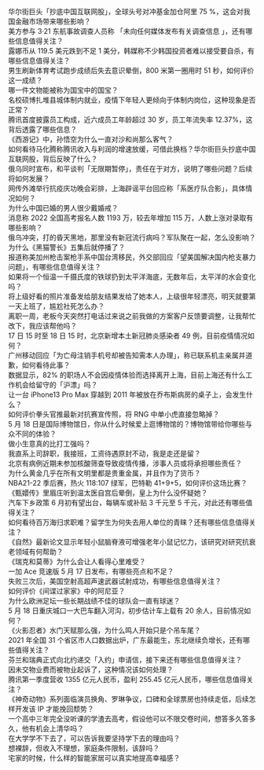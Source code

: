 华尔街巨头「抄底中国互联网股」，全球头号对冲基金加仓阿里 75 %，这会对我国金融市场带来哪些影响？  
美方参与 3·21 东航事故调查人员称 「未向任何媒体发布有关调查信息 」，还有哪些信息值得关注？  
露娜币从 119.5 美元跌到不足 1 美分，韩媒称不少韩国投资者难以接受要自杀，有哪些信息值得关注？  
男生刷新体育考试跑步成绩后失去意识晕倒，800 米第一圈用时 51 秒，如何评价这一成绩？  
哪一件文物能被称为国宝中的国宝？  
名校硕博扎堆县城体制内就业，疫情下年轻人更倾向于体制内岗位，这种现象是否正常？  
腾讯首度披露员工构成，近六成员工年龄超过 30 岁，员工年流失率 12.37%，这背后透露了哪些信息？  
《西游记》中，孙悟空为什么一直对沙和尚那么客气？  
如何看待马化腾称腾讯收入与利润的增速放缓，可借此换档？华尔街巨头抄底中国互联网股，背后反映了什么？  
俄乌同时宣布，和平谈判「无限期暂停」，责任在于对方，说明了哪些问题？后续将如何发展？  
网传外滩举行抗疫庆功晚会彩排，上海辟谣平台回应称「系医疗队合影」，具体情况如何？  
为什么中国已婚的男人很少戴婚戒？  
消息称 2022 全国高考报名人数 1193 万，较去年增加 115 万，人数上涨对录取有哪些影响？  
俄乌冲突，打的昏天黑地，那里没有新冠流行病吗？军队聚在一起，怎么没影响？  
为什么《黑猫警长》五集后就停播了？  
报道称美加州枪击案枪手系中国台湾移民，外交部回应「望美国解决国内枪支暴力问题」，有哪些信息值得关注？  
如果将一个恒温一千摄氏度的铁球扔到太平洋海底，无数年后，太平洋的水会变化吗？  
将上级好看的照片准备发给朋友结果发给了她本人，上级很年轻漂亮，明天就要第一天上班了，尴尬社死怎么办？  
离职一周，老板今天突然打电话过来说之前我做的方案客户反馈要调整，让我帮忙改下，我应该帮他吗？  
17 日 15 时至 18 日 15 时，北京新增本土新冠肺炎感染者 49 例，目前疫情情况如何？  
广州移动回应「为亡母注销手机号却被告知需本人办理」，称已联系机主亲属并道歉，如何看待此事？  
数据显示，82% 的职场人不会因疫情体验而选择离开上海，目前上海还有什么工作机会给留守的「沪漂」吗？  
让一台 iPhone13 Pro Max 穿越到 2011 年被放在乔布斯病房的桌子上，会发生什么？  
如何评价拳头官推最新对抗赛宣传照，将 RNG 中单小虎直接忽略掉？  
5 月 18 日是国际博物馆日，你从什么时候爱上逛博物馆的？博物馆带给你哪些与众不同的体验？  
做小生意真的比打工强吗？  
我直系上司辞职，我接班，工资待遇原封不动，我是走还是留？  
北京有病例近期未参加核酸筛查导致疫情传播，涉事人员或将承担哪些责任？  
为什么黄金几乎在所有文明里都是贵重金属，并且作为了货币？  
NBA21-22 季后赛，热火 118:107 绿军，巴特勒 41+9+5，如何评价这场比赛？  
《甄嬛传》里眉庄听到温太医自宫后晕倒，皇上为什么没怀疑她？  
汽车下乡政策 6 月初有望出台，每辆车或补贴 3 千元至 5 千元，对此还有哪些值得关注？  
如何看待百万海归求职难？留学生为何失去用人单位的青睐？还有哪些信息值得关注？  
《自然》最新论文显示年轻小鼠脑脊液可增强老年小鼠记忆力，该研究对研究抗衰老领域有何帮助？  
《瑞克和莫蒂》为什么会让人看得心里难受？  
一加 Ace 竞速版 5 月 17 日发布，有哪些亮点和不足？  
失败三次后，美国空射高超声速武器试射成功，有哪些信息值得关注？  
如何评价《间谍过家家》中的阿尼亚？  
为什么欧洲足坛一些长期战绩不佳的球队会一直有球迷？  
5 月 18 日重庆城口一大巴车翻入河沟，初步估计车上载有 20 余人，目前情况如何？  
《火影忍者》水门天赋那么强，为什么鸣人开始只是个吊车尾？  
2021 年全国 31 个省区市人口数据出炉，广东最能生，东北继续负增长，还有哪些值得关注？  
芬兰和瑞典正式向北约递交「入约」申请信，接下来还有哪些信息值得关注？  
因未交物业费而被物业起诉了，这种情况该如何处理？  
腾讯第一季度营收 1355 亿元人民币，盈利 255.45 亿元人民币，哪些信息值得关注？  
《神奇动物》系列面临演员换角、罗琳争议，口碑和全球票房也持续走低，后续怎样开发该 IP 才能挽回颓势？  
一个高中三年完全没听课的学渣去高考，假设他可以不限交卷时间，想答多久答多久，他有机会上清华吗？  
在大学学不下去了，可以告诉我要坚持学下去的理由吗？  
想裸辞，但收入不理想，家庭条件限制，该辞吗？  
宅家的时候，什么样的智能家居可以真实地提高幸福感？  
